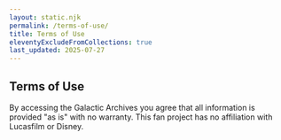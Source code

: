 ```yaml
---
layout: static.njk
permalink: /terms-of-use/
title: Terms of Use
eleventyExcludeFromCollections: true
last_updated: 2025-07-27
---
```


## Terms of Use

By accessing the Galactic Archives you agree that all information is provided "as is" with no warranty. This fan project has no affiliation with Lucasfilm or Disney.
